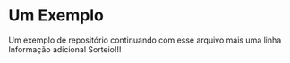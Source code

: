 # Um Exemplo
Um exemplo de repositório
continuando com esse arquivo
mais uma linha
Informação adicional
Sorteio!!!

